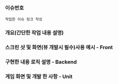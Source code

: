 ### 이슈번호

    작업한 이슈 링크 작성

### 개요(간단한 작업 내용 설명)

### 스크린 샷 및 화면(뷰 개발시 필수)사용 예시 - Front

### 구현한 내용 로직 설명 - Backend

### 게임 화면 및 개발 한 사항 - Unit
